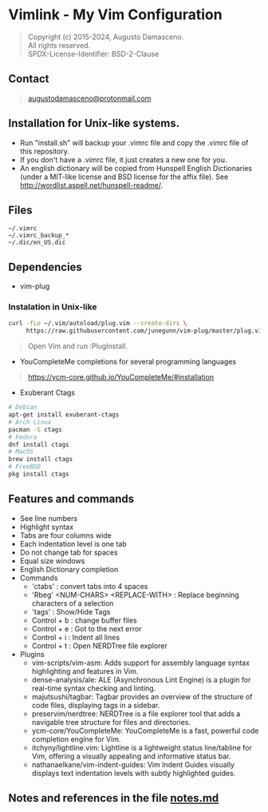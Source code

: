 # Vimlink - My Vim Configuration    

> Copyright (c) 2015-2024, Augusto Damasceno.  
> All rights reserved.   
> SPDX-License-Identifier: BSD-2-Clause

## Contact
> [augustodamasceno@protonmail.com](mailto:augustodamasceno@protonmail.com)

## Installation for Unix-like systems.
* Run "install.sh" will backup your .vimrc file and copy the .vimrc file of this repository.
* If you don't have a .vimrc file, it just creates a new one for you.
* An english dictionary will be copied from Hunspell English Dictionaries
 (under a MIT-like license and BSD license for the affix file). 
See http://wordlist.aspell.net/hunspell-readme/.  

## Files
```shell
~/.vimrc
~/.vimrc_backup_*
~/.dic/en_US.dic
```  

## Dependencies  
* vim-plug  
### Instalation in Unix-like
```bash
curl -fLo ~/.vim/autoload/plug.vim --create-dirs \
     https://raw.githubusercontent.com/junegunn/vim-plug/master/plug.vim

```
> Open Vim and run :PlugInstall.
* YouCompleteMe completions for several programming languages    
> https://ycm-core.github.io/YouCompleteMe/#installation  
* Exuberant Ctags
```bash
# Debian
apt-get install exuberant-ctags
# Arch Linux
pacman -S ctags
# Fedora
dnf install ctags
# MacOS
brew install ctags
# FreeBSD
pkg install ctags
```

## Features and commands 

* See line numbers  
* Highlight syntax  
* Tabs are four columns wide  
* Each indentation level is one tab  
* Do not change tab for spaces 
* Equal size windows 
* English Dictionary completion  
* Commands  
    * 'ctabs' : convert tabs into 4 spaces  
    * 'Rbeg' \<NUM-CHARS\> \<REPLACE-WITH\> : Replace beginning characters of a selection 
    * 'tags' : Show/Hide Tags  
    * Control + b : change buffer files   
    * Control + e : Got to the next error  
    * Control + i : Indent all lines  
    * Control + t : Open NERDTree file explorer   
* Plugins
    * vim-scripts/vim-asm: Adds support for assembly language syntax highlighting and features in Vim.  
    * dense-analysis/ale: ALE (Asynchronous Lint Engine) is a plugin for real-time syntax checking and linting.  
    * majutsushi/tagbar: Tagbar provides an overview of the structure of code files, displaying tags in a sidebar.  
    * preservim/nerdtree: NERDTree is a file explorer tool that adds a navigable tree structure for files and directories.  
    * ycm-core/YouCompleteMe: YouCompleteMe is a fast, powerful code completion engine for Vim.  
    * itchyny/lightline.vim: Lightline is a lightweight status line/tabline for Vim, offering a visually appealing and informative status bar.  
    * nathanaelkane/vim-indent-guides: Vim Indent Guides visually displays text indentation levels with subtly highlighted guides.  

## Notes and references in the file [notes.md](https://github.com/augustodamasceno/vimlink/blob/main/notes.md) 
